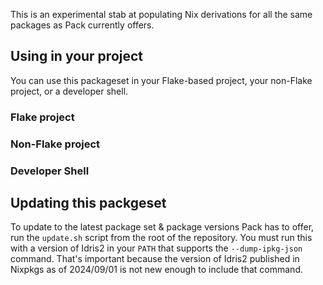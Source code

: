 This is an experimental stab at populating Nix derivations for all the same packages as Pack currently offers.

## Using in your project
You can use this packageset in your Flake-based project, your non-Flake project, or a developer shell.

### Flake project

### Non-Flake project

### Developer Shell

## Updating this packgeset
To update to the latest package set & package versions Pack has to offer, run the `update.sh` script from the root of the repository. You must run this with a version of Idris2 in your `PATH` that supports the `--dump-ipkg-json` command. That's important because the version of Idris2 published in Nixpkgs as of 2024/09/01 is not new enough to include that command.
